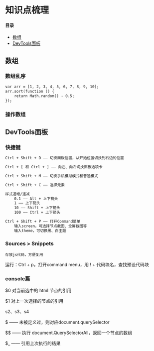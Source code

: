 # 知识点梳理
#### 目录

- [数组](#数组)
- [DevTools面板](#DevTools面板)

## 数组
### 数组乱序

``` html
var arr = [1, 2, 3, 4, 5, 6, 7, 8, 9, 10];
arr.sort(function () {
    return Math.random() - 0.5;
});
```

### 操作数组

## DevTools面板

### 快捷键

```` html
Ctrl + Shift + D —— 切换面板位置，从开始位置切换到右边的位置

Ctrl + [ 和 Ctrl + ] —— 向左、向右切换面板选项卡

Ctrl + Shift + M —— 切换手机模拟模式和普通模式

Ctrl + Shift + C —— 选择元素

样式递增/递减
    0.1 —— Alt + 上下箭头
    1 —— 上下箭头
    10 —— Shift + 上下箭头
    100 —— Ctrl + 上下箭头

Ctrl + Shift + P —— 打开Command菜单
    输入screen，可选择节点截图、全屏截图等
    输入theme，可切换黑、白主题
````

### Sources > Snippets

    存放js代码，方便复用
    
运行：Ctrl + p，打开command menu，用 ! + 代码块名，查找预设代码块

### console篇

$0 对当前选中的 html 节点的引用

$1 对上一次选择的节点的引用

s2、s3、s4

$ —— 未被定义过，则对应document.querySelector

$$ —— 执行 document.QuerySelectorAll，返回一个节点的数组

$_ —— 引用上次执行的结果







